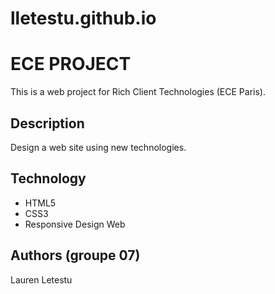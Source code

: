 lletestu.github.io
==================
# ECE PROJECT
This is a web project for Rich Client Technologies (ECE Paris).

## Description
Design a web site using new technologies.

## Technology
<ul>
  <li>HTML5</li>
  <li>CSS3</li>
  <li>Responsive Design Web</li>
</ul>

## Authors (groupe 07)
Lauren Letestu

